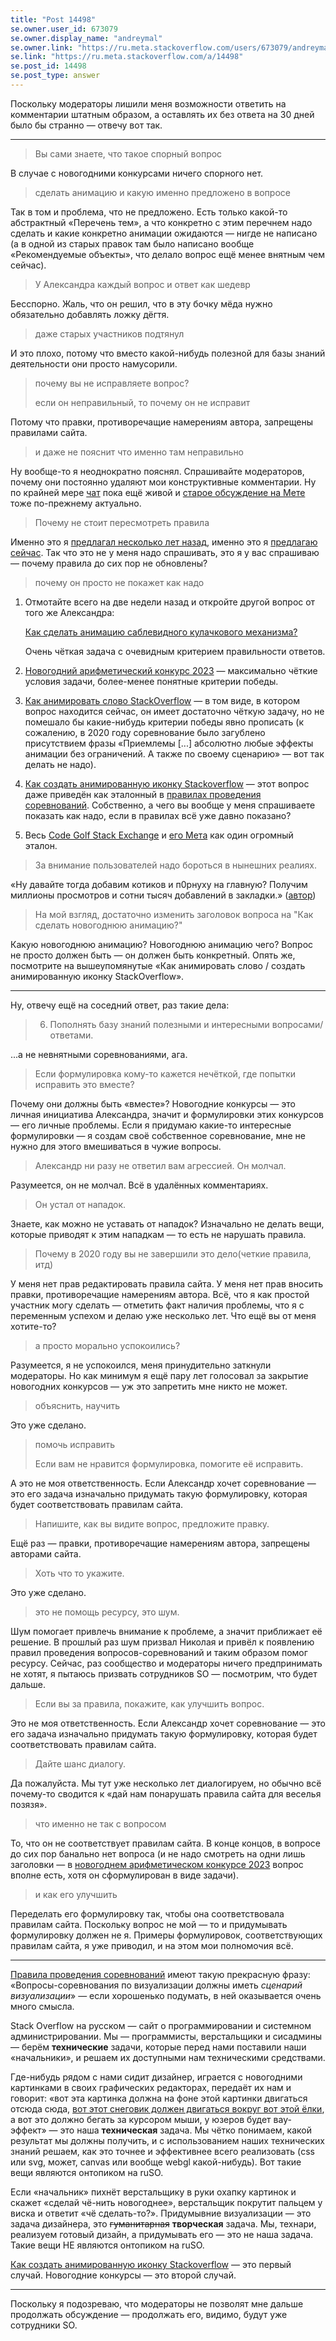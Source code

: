 ```yaml
---
title: "Post 14498"
se.owner.user_id: 673079
se.owner.display_name: "andreymal"
se.owner.link: "https://ru.meta.stackoverflow.com/users/673079/andreymal"
se.link: "https://ru.meta.stackoverflow.com/a/14498"
se.post_id: 14498
se.post_type: answer
---
```

<p>Поскольку модераторы лишили меня возможности ответить на комментарии штатным образом, а оставлять их без ответа на 30 дней было бы странно — отвечу вот так.</p>
<hr />
<blockquote>
<p>Вы сами знаете, что такое спорный вопрос</p>
</blockquote>
<p>В случае с новогодними конкурсами ничего спорного нет.</p>
<blockquote>
<p>сделать анимацию и какую именно предложено в вопросе</p>
</blockquote>
<p>Так в том и проблема, что не предложено. Есть только какой-то абстрактный «Перечень тем», а что конкретно с этим перечнем надо сделать и какие конкретно анимации ожидаются — нигде не написано (а в одной из старых правок там было написано вообще «Рекомендуемые объекты», что делало вопрос ещё менее внятным чем сейчас).</p>
<blockquote>
<p>У Александра каждый вопрос и ответ как шедевр</p>
</blockquote>
<p>Бесспорно. Жаль, что он решил, что в эту бочку мёда нужно обязательно добавлять ложку дёгтя.</p>
<blockquote>
<p>даже старых участников подтянул</p>
</blockquote>
<p>И это плохо, потому что вместо какой-нибудь полезной для базы знаний деятельности они просто намусорили.</p>
<blockquote>
<p>почему вы не исправляете вопрос?</p>
<p>если он неправильный, то почему он не исправит</p>
</blockquote>
<p>Потому что правки, противоречащие намерениям автора, запрещены правилами сайта.</p>
<blockquote>
<p>и даже не пояснит что именно там неправильно</p>
</blockquote>
<p>Ну вообще-то я неоднократно пояснял. Спрашивайте модераторов, почему они постоянно удаляют мои конструктивные комментарии. Ну по крайней мере <a href="https://chat.stackexchange.com/rooms/156841">чат</a> пока ещё живой и <a href="https://ru.meta.stackoverflow.com/questions/10370/">старое обсуждение на Мете</a> тоже по-прежнему актуально.</p>
<blockquote>
<p>Почему не стоит пересмотреть правила</p>
</blockquote>
<p>Именно это я <a href="https://ru.meta.stackoverflow.com/questions/10370#comment46509_10370">предлагал несколько лет назад</a>, именно это я <a href="https://chat.stackexchange.com/transcript/message/66895306#66895306">предлагаю сейчас</a>. Так что это не у меня надо спрашивать, это я у вас спрашиваю — почему правила до сих пор не обновлены?</p>
<blockquote>
<p>почему он просто не покажет как надо</p>
</blockquote>
<ol>
<li><p>Отмотайте всего на две недели назад и откройте другой вопрос от того же Александра:</p>
<p><a href="https://ru.stackoverflow.com/questions/1602329">Как сделать анимацию саблевидного кулачкового механизма?</a></p>
<p>Очень чёткая задача с очевидным критерием правильности ответов.</p>
</li>
<li><p><a href="https://ru.stackoverflow.com/questions/1482049">Новогодний арифметический конкурс 2023</a> — максимально чёткие условия задачи, более-менее понятные критерии победы.</p>
</li>
<li><p><a href="https://ru.stackoverflow.com/questions/1105132">Как анимировать слово StackOverflow</a> — в том виде, в котором вопрос находится сейчас, он имеет достаточно чёткую задачу, но не помешало бы какие-нибудь критерии победы явно прописать (к сожалению, в 2020 году соревнование было загублено присутствием фразы «Приемлемы [...] абсолютно любые эффекты анимации без ограничений. А также по своему сценарию» — вот так делать не надо).</p>
</li>
<li><p><a href="https://ru.stackoverflow.com/questions/1085360">Как создать анимированную иконку Stackoverflow</a> — этот вопрос даже приведён как эталонный в <a href="https://ru.stackoverflow.com/help/code-golf">правилах проведения соревнований</a>. Собственно, а чего вы вообще у меня спрашиваете показать как надо, если в правилах всё уже давно показано?</p>
</li>
<li><p>Весь <a href="https://codegolf.stackexchange.com">Code Golf Stack Exchange</a> и <a href="https://codegolf.meta.stackexchange.com">его Мета</a> как один огромный эталон.</p>
</li>
</ol>
<blockquote>
<p>За внимание пользователей надо бороться в нынешних реалиях.</p>
</blockquote>
<p>«Ну давайте тогда добавим котиков и п0рнуху на главную? Получим миллионы просмотров и сотни тысяч добавлений в закладки.» (<a href="https://meta.stackoverflow.com/questions/295460#comment284304_295676">автор</a>)</p>
<blockquote>
<p>На мой взгляд, достаточно изменить заголовок вопроса на &quot;Как сделать новогоднюю анимацию?&quot;</p>
</blockquote>
<p>Какую новогоднюю анимацию? Новогоднюю анимацию чего? Вопрос не просто должен быть — он должен быть конкретный. Опять же, посмотрите на вышеупомянутые «Как анимировать слово / создать анимированную иконку StackOverflow».</p>
<hr />
<p>Ну, отвечу ещё на соседний ответ, раз такие дела:</p>
<blockquote>
<ol start="6">
<li>Пополнять базу знаний полезными и интересными вопросами/ответами.</li>
</ol>
</blockquote>
<p>...а не невнятными соревнованиями, ага.</p>
<blockquote>
<p>Если формулировка кому-то кажется нечёткой, где попытки исправить это вместе?</p>
</blockquote>
<p>Почему они должны быть «вместе»? Новогодние конкурсы — это личная инициатива Александра, значит и формулировки этих конкурсов — его личные проблемы. Если я придумаю какие-то интересные формулировки — я создам своё собственное соревнование, мне не нужно для этого вмешиваться в чужие вопросы.</p>
<blockquote>
<p>Александр ни разу не ответил вам агрессией. Он молчал.</p>
</blockquote>
<p>Разумеется, он не молчал. Всё в удалённых комментариях.</p>
<blockquote>
<p>Он устал от нападок.</p>
</blockquote>
<p>Знаете, как можно не уставать от нападок? Изначально не делать вещи, которые приводят к этим нападкам — то есть не нарушать правила.</p>
<blockquote>
<p>Почему в 2020 году вы не завершили это дело(четкие правила, итд)</p>
</blockquote>
<p>У меня нет прав редактировать правила сайта. У меня нет прав вносить правки, противоречащие намерениям автора. Всё, что я как простой участник могу сделать — отметить факт наличия проблемы, что я с переменным успехом и делаю уже несколько лет. Что ещё вы от меня хотите-то?</p>
<blockquote>
<p>а просто морально успокоились?</p>
</blockquote>
<p>Разумеется, я не успокоился, меня принудительно заткнули модераторы. Но как минимум я ещё пару лет голосовал за закрытие новогодних конкурсов — уж это запретить мне никто не может.</p>
<blockquote>
<p>объяснить, научить</p>
</blockquote>
<p>Это уже сделано.</p>
<blockquote>
<p>помочь исправить</p>
<p>Если вам не нравится формулировка, помогите её исправить.</p>
</blockquote>
<p>А это не моя ответственность. Если Александр хочет соревнование — это его задача изначально придумать такую формулировку, которая будет соответствовать правилам сайта.</p>
<blockquote>
<p>Напишите, как вы видите вопрос, предложите правку.</p>
</blockquote>
<p>Ещё раз — правки, противоречащие намерениям автора, запрещены авторами сайта.</p>
<blockquote>
<p>Хоть что то укажите.</p>
</blockquote>
<p>Это уже сделано.</p>
<blockquote>
<p>это не помощь ресурсу, это шум.</p>
</blockquote>
<p>Шум помогает привлечь внимание к проблеме, а значит приближает её решение. В прошлый раз шум призвал Николая и привёл к появлению правил проведения вопросов-соревнований и таким образом помог ресурсу. Сейчас, раз сообщество и модераторы ничего предпринимать не хотят, я пытаюсь призвать сотрудников SO — посмотрим, что будет дальше.</p>
<blockquote>
<p>Если вы за правила, покажите, как улучшить вопрос.</p>
</blockquote>
<p>Это не моя ответственность. Если Александр хочет соревнование — это его задача изначально придумать такую формулировку, которая будет соответствовать правилам сайта.</p>
<blockquote>
<p>Дайте шанс диалогу.</p>
</blockquote>
<p>Да пожалуйста. Мы тут уже несколько лет диалогируем, но обычно всё почему-то сводится к «дай нам понарушать правила сайта для веселья позязя».</p>
<blockquote>
<p>что именно не так с вопросом</p>
</blockquote>
<p>То, что он не соответствует правилам сайта. В конце концов, в вопросе до сих пор банально нет вопроса (и не надо смотреть на одни лишь заголовки — в <a href="https://ru.stackoverflow.com/questions/1482049">новогоднем арифметическом конкурсе 2023</a> вопрос вполне есть, хотя он сформулирован в виде задачи).</p>
<blockquote>
<p>и как его улучшить</p>
</blockquote>
<p>Переделать его формулировку так, чтобы она соответствовала правилам сайта. Поскольку вопрос не мой — то и придумывать формулировку должен не я. Примеры формулировок, соответствующих правилам сайта, я уже приводил, и на этом мои полномочия всё.</p>
<hr />
<p><a href="https://ru.stackoverflow.com/help/code-golf">Правила проведения соревнований</a> имеют такую прекрасную фразу: «Вопросы-соревнования по визуализации должны иметь <em>сценарий визуализации</em>» — если хорошенько подумать, в ней оказывается очень много смысла.</p>
<p>Stack Overflow на русском — сайт о программировании и системном администрировании. Мы — программисты, верстальщики и сисадмины — берём <strong>технические</strong> задачи, которые перед нами поставили наши «начальники», и решаем их доступными нам техническими средствами.</p>
<p>Где-нибудь рядом с нами сидит дизайнер, играется с новогодними картинками в своих графических редакторах, передаёт их нам и говорит: «вот эта картинка должна на фоне этой картинки двигаться отсюда сюда, <a href="https://ru.stackoverflow.com/questions/1604913">вот этот снеговик должен двигаться вокруг вот этой ёлки</a>, а вот это должно бегать за курсором мыши, у юзеров будет вау-эффект» — это наша <strong>техническая</strong> задача. Мы чётко понимаем, какой результат мы должны получить, и с использованием наших технических знаний решаем, как это точнее и эффективнее всего реализовать (css или svg, может, canvas или вообще webgl какой-нибудь). Вот такие вещи являются онтопиком на ruSO.</p>
<p>Если «начальник» пихнёт верстальщику в руки охапку картинок и скажет «сделай чё-нить новогоднее», верстальщик покрутит пальцем у виска и ответит «чё сделать-то?». Придумывние визуализации — это задача дизайнера, это <s>гуманитарная</s> <strong>творческая</strong> задача. Мы, технари, реализуем готовый дизайн, а придумывать его — это не наша задача. Такие вещи НЕ являются онтопиком на ruSO.</p>
<p><a href="https://ru.stackoverflow.com/questions/1085360">Как создать анимированную иконку Stackoverflow</a> — это первый случай. Новогодние конкурсы — это второй случай.</p>
<hr />
<p>Поскольку я подозреваю, что модераторы не позволят мне дальше продолжать обсуждение — продолжать его, видимо, будут уже сотрудники SO.</p>
